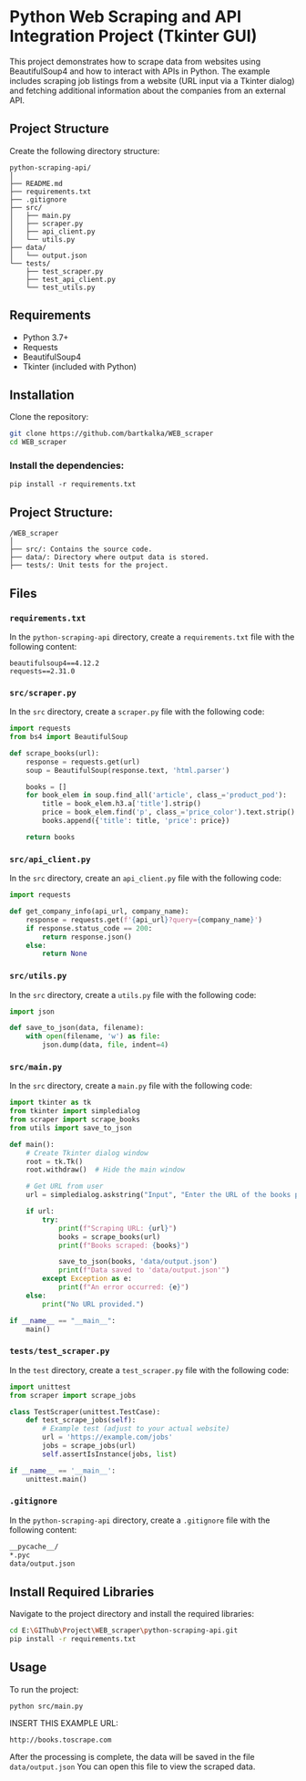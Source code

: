 # Python Web Scraping and API Integration Project (Tkinter GUI)

This project demonstrates how to scrape data from websites using BeautifulSoup4 and how to interact with APIs in Python. The example includes scraping job listings from a website (URL input via a Tkinter dialog) and fetching additional information about the companies from an external API.
## Project Structure
Create the following directory structure:
```
python-scraping-api/
│
├── README.md
├── requirements.txt
├── .gitignore
├── src/
│   ├── main.py
│   ├── scraper.py
│   ├── api_client.py
│   └── utils.py
├── data/
│   └── output.json
└── tests/
    ├── test_scraper.py
    ├── test_api_client.py
    └── test_utils.py
```
## Requirements

- Python 3.7+
- Requests
- BeautifulSoup4
- Tkinter (included with Python)

## Installation

Clone the repository:

```bash
git clone https://github.com/bartkalka/WEB_scraper
cd WEB_scraper
```
### Install the dependencies:
```
pip install -r requirements.txt
```

## Project Structure:
```
/WEB_scraper
│
├── src/: Contains the source code.
├── data/: Directory where output data is stored.
├── tests/: Unit tests for the project.
```
## Files

### `requirements.txt`

In the `python-scraping-api` directory, create a `requirements.txt` file with the following content:
```
beautifulsoup4==4.12.2
requests==2.31.0
```


### `src/scraper.py`

In the `src` directory, create a `scraper.py` file with the following code:

```python
import requests
from bs4 import BeautifulSoup

def scrape_books(url):
    response = requests.get(url)
    soup = BeautifulSoup(response.text, 'html.parser')

    books = []
    for book_elem in soup.find_all('article', class_='product_pod'):
        title = book_elem.h3.a['title'].strip()
        price = book_elem.find('p', class_='price_color').text.strip()
        books.append({'title': title, 'price': price})

    return books
```
### `src/api_client.py`

In the `src` directory, create an `api_client.py` file with the following code:

```python
import requests

def get_company_info(api_url, company_name):
    response = requests.get(f'{api_url}?query={company_name}')
    if response.status_code == 200:
        return response.json()
    else:
        return None
```
### `src/utils.py`

In the `src` directory, create a `utils.py` file with the following code:

```python
import json

def save_to_json(data, filename):
    with open(filename, 'w') as file:
        json.dump(data, file, indent=4)
```
### `src/main.py`

In the `src` directory, create a `main.py` file with the following code:

```python
import tkinter as tk
from tkinter import simpledialog
from scraper import scrape_books
from utils import save_to_json

def main():
    # Create Tkinter dialog window
    root = tk.Tk()
    root.withdraw()  # Hide the main window

    # Get URL from user
    url = simpledialog.askstring("Input", "Enter the URL of the books page:")

    if url:
        try:
            print(f"Scraping URL: {url}")
            books = scrape_books(url)
            print(f"Books scraped: {books}")

            save_to_json(books, 'data/output.json')
            print(f"Data saved to 'data/output.json'")
        except Exception as e:
            print(f"An error occurred: {e}")
    else:
        print("No URL provided.")

if __name__ == "__main__":
    main()
```
### `tests/test_scraper.py`

In the `test` directory, create a `test_scraper.py` file with the following code:

```python
import unittest
from scraper import scrape_jobs

class TestScraper(unittest.TestCase):
    def test_scrape_jobs(self):
        # Example test (adjust to your actual website)
        url = 'https://example.com/jobs'
        jobs = scrape_jobs(url)
        self.assertIsInstance(jobs, list)

if __name__ == '__main__':
    unittest.main()
```

### `.gitignore`

In the `python-scraping-api` directory, create a `.gitignore` file with the following content:

```bash
__pycache__/
*.pyc
data/output.json
```

## Install Required Libraries
Navigate to the project directory and install the required libraries:
```bash
cd E:\GIThub\Project\WEB_scraper\python-scraping-api.git
pip install -r requirements.txt
```

## Usage
To run the project:
```
python src/main.py
```
INSERT THIS EXAMPLE URL:
```
http://books.toscrape.com
```
After the processing is complete, the data will be saved in the file `data/output.json` You can open this file to view the scraped data.



